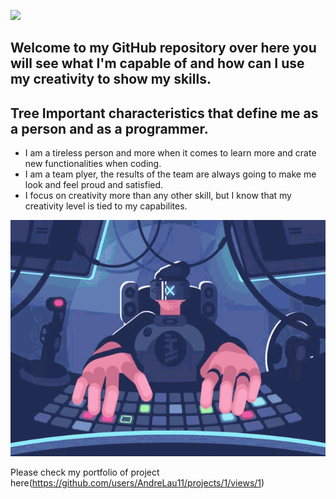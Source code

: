 ![](./ANDRELAU.png)

## Welcome to my GitHub repository over here you will see what I'm capable of and how can I use my creativity to show my skills.

## Tree Important characteristics that define me as a person and as a programmer.

- I am a tireless person and more when it comes to learn more and crate new functionalities when coding.
- I am a team  plyer, the results of the team are always going to make me look and feel proud and satisfied.
- I focus on creativity more than any other skill, but I know that my creativity level is tied to my capabilites.
  
![](./images/gaming-gif.gif)

Please check my portfolio of project here(https://github.com/users/AndreLau11/projects/1/views/1)
